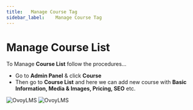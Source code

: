 ```yaml
---
title:   Manage Course Tag
sidebar_label:    Manage Course Tag
---
```


# Manage Course List
To Manage **Course List** follow the procedures…


- Go to **Admin Panel** &  click **Course**
- Then go to **Course List** and here we can add new course with **Basic Information, Media & Images, Pricing, SEO** etc.

![OvoyLMS](/assets/ovoy/tags.png)
![OvoyLMS](/assets/ovoy/add_new_tag.png)


